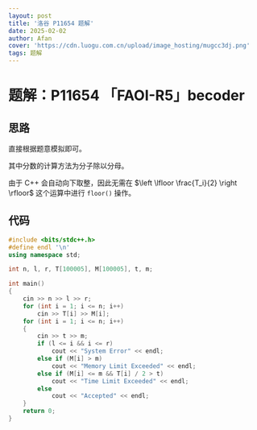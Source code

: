 ```yaml
---
layout: post
title: '洛谷 P11654 题解'
date: 2025-02-02
author: Afan
cover: 'https://cdn.luogu.com.cn/upload/image_hosting/mugcc3dj.png'
tags: 题解
---
```


# 题解：P11654 「FAOI-R5」becoder

## 思路

直接根据题意模拟即可。

其中分数的计算方法为分子除以分母。

由于 C++ 会自动向下取整，因此无需在 $\left \lfloor \frac{T_i}{2} \right \rfloor$ 这个运算中进行 `floor()` 操作。

## 代码

```cpp
#include <bits/stdc++.h>
#define endl '\n'
using namespace std;

int n, l, r, T[100005], M[100005], t, m;

int main()
{
    cin >> n >> l >> r;
    for (int i = 1; i <= n; i++)
        cin >> T[i] >> M[i];
    for (int i = 1; i <= n; i++)
    {
        cin >> t >> m;
        if (l <= i && i <= r)
            cout << "System Error" << endl;
        else if (M[i] > m)
            cout << "Memory Limit Exceeded" << endl;
        else if (M[i] <= m && T[i] / 2 > t)
            cout << "Time Limit Exceeded" << endl;
        else
            cout << "Accepted" << endl;
    }
    return 0;
}
```
